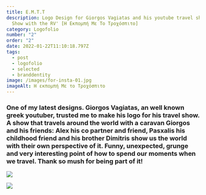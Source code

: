 ```yaml
---
title: Ε.Μ.Τ.Τ
description: Logo Design for Giorgos Vagiatas and his youtube travel show "The
  Show with the RV' [Η Εκπομπή Με Το Τροχόσπιτο]
category: Logofolio
number: "2"
order: "2"
date: 2022-01-22T11:10:18.797Z
tags:
  - post
  - logofolio
  - selected
  - branddentity
image: /images/for-insta-01.jpg
imageAlt: Η εκπομπή Με το Τροχόσπιτο
---
```

### One of my latest designs. Giorgos Vagiatas, an well known greek youtuber, trusted me to make his logo for his travel show. A show that travels around the world with a caravan Giorgos and his friends: Alex his co partner and friend, Pasxalis his childhood friend  and his brother Dimitris show us the world with their own perspective of it. Funny, unexpected, grunge and very interesting point of how to spend our moments when we travel. Thank so mush for being part of it!

![](/images/vfd.jpg)

![](/images/fvf.jpg)